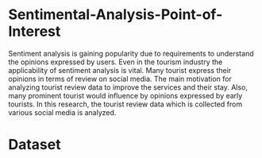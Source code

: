# Sentimental-Analysis-Point-of-Interest

Sentiment analysis is gaining popularity due to requirements to understand the opinions
expressed by users. Even in the tourism industry the applicability of sentiment analysis is vital.
Many tourist express their opinions in terms of review on social media. The main motivation for
analyzing tourist review data to improve the services and their stay. Also, many prominent
tourist would influence by opinions expressed by early tourists. In this research, the tourist
review data which is collected from various social media is analyzed.

# Dataset

<a href="http://tour-pedia.org/about/datasets.html" rel="nofollow" Tourpedia>
